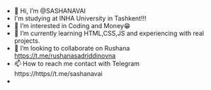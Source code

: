 - 👋 Hi, I’m @SASHANAVAI 
- I'm studying at INHA University in Tashkent!!!
- 👀 I’m interested in Coding and Money😁
- 🌱 I’m currently learning HTML,CSS,JS and experiencing with real projects.
- 💞️ I’m looking to collaborate on Rushana https://t.me/rushanasadriddinovna
- 📫 How to reach me contact with Telegram https://https//t.me/sashanavai
-

<!---
SASHANAVAI/SASHANAVAI is a ✨ special ✨ repository because its `README.md` (this file) appears on your GitHub profile.
You can click the Preview link to take a look at your changes.
--->
